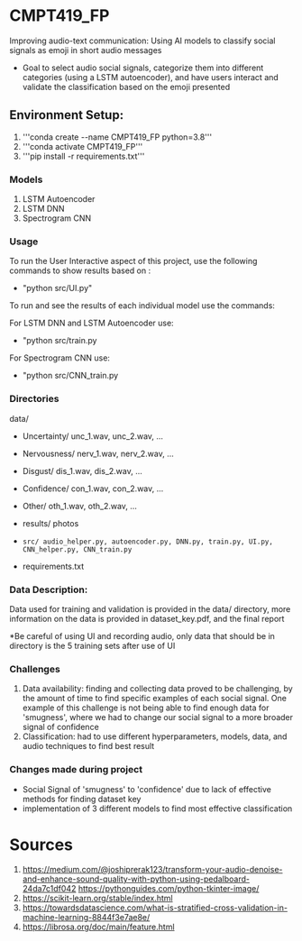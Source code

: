 # CMPT419_FP
Improving audio-text communication: Using AI models to classify social signals as emoji in short audio messages

- Goal to select audio social signals, categorize them into different categories (using a LSTM autoencoder), and have users interact and validate the classification based on the emoji presented

## Environment Setup:
1. '''conda create --name CMPT419_FP python=3.8'''
2. '''conda activate CMPT419_FP'''
3. '''pip install -r requirements.txt'''

### Models
1. LSTM Autoencoder
2. LSTM DNN
3. Spectrogram CNN

### Usage
To run the User Interactive aspect of this project, use the following commands to show results based on :

- "python src/UI.py"

To run and see the results of each individual model use the commands:

For LSTM DNN and LSTM Autoencoder use:
- "python src/train.py 

For Spectrogram CNN use:
- "python src/CNN_train.py

### Directories
data/
-    Uncertainty/
         unc_1.wav,
         unc_2.wav,
         ...
-    Nervousness/
         nerv_1.wav,
         nerv_2.wav,
         ...
-    Disgust/
         dis_1.wav,
         dis_2.wav,
         ...
-    Confidence/
         con_1.wav,
         con_2.wav,
         ...
-    Other/
          oth_1.wav,
          oth_2.wav,
          ...

-    results/
          photos
-     src/ audio_helper.py, autoencoder.py, DNN.py, train.py, UI.py, CNN_helper.py, CNN_train.py

- requirements.txt


### Data Description:
Data used for training and validation is provided in the data/ directory, more information on the data is provided in dataset_key.pdf, and the final report

*Be careful of using UI and recording audio, only data that should be in directory is the 5 training sets after use of UI

### Challenges
1. Data availability: finding and collecting data proved to be challenging, by the amount of time to find specific examples of each social signal. One example of this challenge is not being able to find enough data for 'smugness', where we had to change our social signal to a more broader signal of confidence
2. Classification: had to use different hyperparameters, models, data, and audio techniques to find best result

### Changes made during project
- Social Signal of 'smugness' to 'confidence' due to lack of effective methods for finding dataset key
- implementation of 3 different models to find most effective classification

# Sources
1. https://medium.com/@joshiprerak123/transform-your-audio-denoise-and-enhance-sound-quality-with-python-using-pedalboard-24da7c1df042
https://pythonguides.com/python-tkinter-image/
2. https://scikit-learn.org/stable/index.html
3. https://towardsdatascience.com/what-is-stratified-cross-validation-in-machine-learning-8844f3e7ae8e/
4. https://librosa.org/doc/main/feature.html



